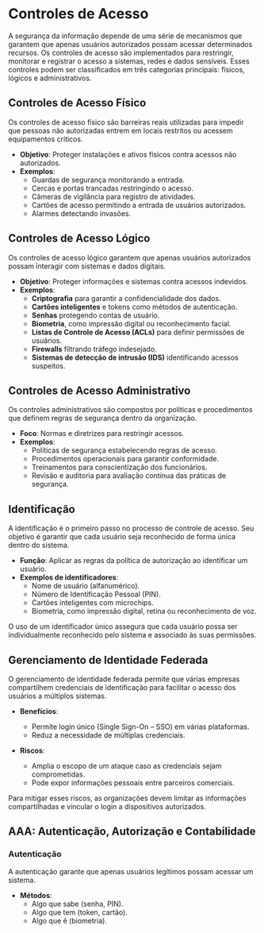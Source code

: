 # Controles de Acesso  

A segurança da informação depende de uma série de mecanismos que garantem que apenas usuários autorizados possam acessar determinados recursos. Os controles de acesso são implementados para restringir, monitorar e registrar o acesso a sistemas, redes e dados sensíveis. Esses controles podem ser classificados em três categorias principais: físicos, lógicos e administrativos.  

## Controles de Acesso Físico  
Os controles de acesso físico são barreiras reais utilizadas para impedir que pessoas não autorizadas entrem em locais restritos ou acessem equipamentos críticos.  

- **Objetivo**: Proteger instalações e ativos físicos contra acessos não autorizados.  
- **Exemplos**:  
  - Guardas de segurança monitorando a entrada.  
  - Cercas e portas trancadas restringindo o acesso.  
  - Câmeras de vigilância para registro de atividades.  
  - Cartões de acesso permitindo a entrada de usuários autorizados.  
  - Alarmes detectando invasões.  

## Controles de Acesso Lógico  
Os controles de acesso lógico garantem que apenas usuários autorizados possam interagir com sistemas e dados digitais.  

- **Objetivo**: Proteger informações e sistemas contra acessos indevidos.  
- **Exemplos**:  
  - **Criptografia** para garantir a confidencialidade dos dados.  
  - **Cartões inteligentes** e tokens como métodos de autenticação.  
  - **Senhas** protegendo contas de usuário.  
  - **Biometria**, como impressão digital ou reconhecimento facial.  
  - **Listas de Controle de Acesso (ACLs)** para definir permissões de usuários.  
  - **Firewalls** filtrando tráfego indesejado.  
  - **Sistemas de detecção de intrusão (IDS)** identificando acessos suspeitos.  

## Controles de Acesso Administrativo  
Os controles administrativos são compostos por políticas e procedimentos que definem regras de segurança dentro da organização.  

- **Foco**: Normas e diretrizes para restringir acessos.  
- **Exemplos**:  
  - Políticas de segurança estabelecendo regras de acesso.  
  - Procedimentos operacionais para garantir conformidade.  
  - Treinamentos para conscientização dos funcionários.  
  - Revisão e auditoria para avaliação contínua das práticas de segurança.  

## Identificação  
A identificação é o primeiro passo no processo de controle de acesso. Seu objetivo é garantir que cada usuário seja reconhecido de forma única dentro do sistema.  

- **Função**: Aplicar as regras da política de autorização ao identificar um usuário.  
- **Exemplos de identificadores**:  
  - Nome de usuário (alfanumérico).  
  - Número de Identificação Pessoal (PIN).  
  - Cartões inteligentes com microchips.  
  - Biometria, como impressão digital, retina ou reconhecimento de voz.  

O uso de um identificador único assegura que cada usuário possa ser individualmente reconhecido pelo sistema e associado às suas permissões.  

## Gerenciamento de Identidade Federada  
O gerenciamento de identidade federada permite que várias empresas compartilhem credenciais de identificação para facilitar o acesso dos usuários a múltiplos sistemas.  

- **Benefícios**:  
  - Permite login único (Single Sign-On – SSO) em várias plataformas.  
  - Reduz a necessidade de múltiplas credenciais.  

- **Riscos**:  
  - Amplia o escopo de um ataque caso as credenciais sejam comprometidas.  
  - Pode expor informações pessoais entre parceiros comerciais.  

Para mitigar esses riscos, as organizações devem limitar as informações compartilhadas e vincular o login a dispositivos autorizados.  

## AAA: Autenticação, Autorização e Contabilidade  

### Autenticação  
A autenticação garante que apenas usuários legítimos possam acessar um sistema.  

- **Métodos**:  
  - Algo que sabe (senha, PIN).  
  - Algo que tem (token, cartão).  
  - Algo que é (biometria).  
